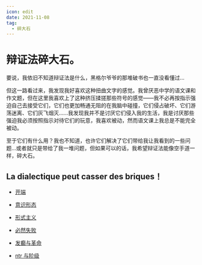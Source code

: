 ```yaml
---
icon: edit
date: 2021-11-08
tag:
  - 碎大石
---
```


# 辩证法碎大石。

要说，我依旧不知道辩证法是什么，黑格尔爷爷的那堆破书也一直没看懂过...

但这一路看过来，我发现我好喜欢这种扭曲文字的感觉。我曾厌恶中学的语文课和作文题，但在这里我喜欢上了这种挤压揉搓那些符号的感觉——我不必再按指示强迫自己去接受它们，它们也更加畅通无阻的在我脑中碰撞，它们侵占破坏、它们游荡迷离、它们灰飞烟灭......我发现我并不是讨厌它们侵入我的生活，我是讨厌那些强迫我必须按照指示对待它们的玩意，我喜欢被动，然而语文课上我总是不能完全被动。

至于它们有什么用？我也不知道，也许它们解决了它们带给我让我看到的一些问题...或者就只是带给了我一堆问题，但如果可以的话，我希望辩证法能像空手道一样，碎大石。

## La dialectique peut casser des briques！

- [开端](Anfang/anfang.md)
- [意识形态](ideology.md)
- [形式主义](formalism.md)
- [必然失败](inevitable_failure.md)

- [发癫与革命](others/madness_and_revolution.md)
- [ntr 与阶级](others/ntr_and_class.md)

